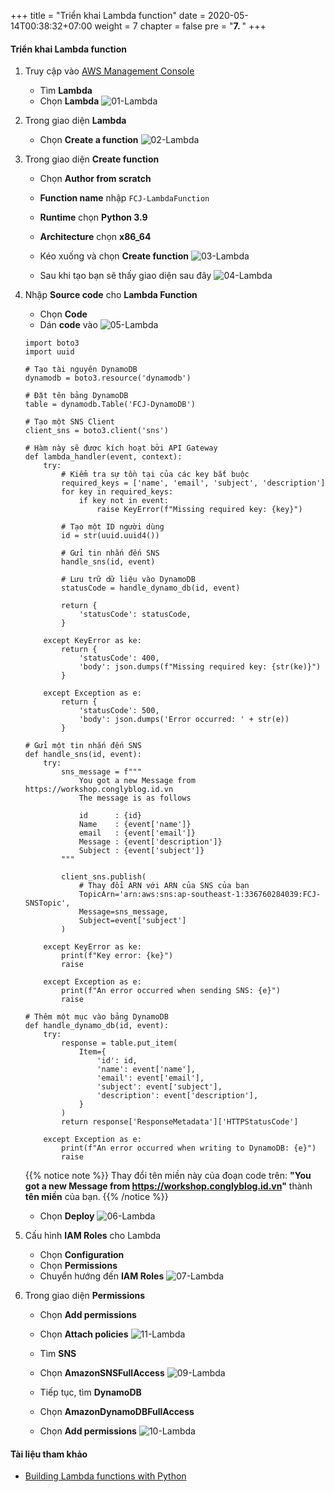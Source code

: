 +++
title = "Triển khai Lambda function"
date = 2020-05-14T00:38:32+07:00
weight = 7
chapter = false
pre = "<b>7. </b>"
+++

#### Triển khai Lambda function

1. Truy cập vào
   [AWS Management Console](https://aws.amazon.com/vi/free/?gclid=CjwKCAjw_ZC2BhAQEiwAXSgClvWbbk-Y8aK5QEAweAN7K8tLmdmvIiZuLvrcXaHfX9HrfLJlZr3U2xoC6y4QAvD_BwE&trk=c4f45c53-585c-4b31-8fbf-d39fbcdc603a&sc_channel=ps&ef_id=CjwKCAjw_ZC2BhAQEiwAXSgClvWbbk-Y8aK5QEAweAN7K8tLmdmvIiZuLvrcXaHfX9HrfLJlZr3U2xoC6y4QAvD_BwE:G:s&s_kwcid=AL!4422!3!637354294239!e!!g!!aws!19043613274!143453611386&all-free-tier.sort-by=item.additionalFields.SortRank&all-free-tier.sort-order=asc&awsf.Free%20Tier%20Types=*all&awsf.Free%20Tier%20Categories=*all)

   - Tìm **Lambda**
   - Chọn **Lambda**
     ![01-Lambda](/images/8/8-lambda-01.png?width=90pc)

2. Trong giao diện **Lambda**

   - Chọn **Create a function**
     ![02-Lambda](/images/8/8-lambda-02.png?width=90pc)

3. Trong giao diện **Create function**

   - Chọn **Author from scratch**
   - **Function name** nhập `FCJ-LambdaFunction`
   - **Runtime** chọn **Python 3.9**
   - **Architecture** chọn **x86_64**
   - Kéo xuống và chọn **Create function**
     ![03-Lambda](/images/8/8-lambda-03.png?width=90pc)

   - Sau khi tạo bạn sẽ thấy giao diện sau đây
     ![04-Lambda](/images/8/8-lambda-04.png?width=90pc)

4. Nhập **Source code** cho **Lambda Function**

   - Chọn **Code**
   - Dán **code** vào
     ![05-Lambda](/images/8/8-lambda-05.png?width=90pc)

   ```import json  # Đảm bảo đã import json
   import boto3
   import uuid

   # Tạo tài nguyên DynamoDB
   dynamodb = boto3.resource('dynamodb')

   # Đặt tên bảng DynamoDB
   table = dynamodb.Table('FCJ-DynamoDB')

   # Tạo một SNS Client
   client_sns = boto3.client('sns')

   # Hàm này sẽ được kích hoạt bởi API Gateway
   def lambda_handler(event, context):
       try:
           # Kiểm tra sự tồn tại của các key bắt buộc
           required_keys = ['name', 'email', 'subject', 'description']
           for key in required_keys:
               if key not in event:
                   raise KeyError(f"Missing required key: {key}")

           # Tạo một ID người dùng
           id = str(uuid.uuid4())

           # Gửi tin nhắn đến SNS
           handle_sns(id, event)

           # Lưu trữ dữ liệu vào DynamoDB
           statusCode = handle_dynamo_db(id, event)

           return {
               'statusCode': statusCode,
           }

       except KeyError as ke:
           return {
               'statusCode': 400,
               'body': json.dumps(f"Missing required key: {str(ke)}")
           }

       except Exception as e:
           return {
               'statusCode': 500,
               'body': json.dumps('Error occurred: ' + str(e))
           }

   # Gửi một tin nhắn đến SNS
   def handle_sns(id, event):
       try:
           sns_message = f"""
               You got a new Message from https://workshop.conglyblog.id.vn
               The message is as follows

               id      : {id}
               Name    : {event['name']}
               email   : {event['email']}
               Message : {event['description']}
               Subject : {event['subject']}
           """

           client_sns.publish(
               # Thay đổi ARN với ARN của SNS của bạn
               TopicArn='arn:aws:sns:ap-southeast-1:336760284039:FCJ-SNSTopic',
               Message=sns_message,
               Subject=event['subject']
           )

       except KeyError as ke:
           print(f"Key error: {ke}")
           raise

       except Exception as e:
           print(f"An error occurred when sending SNS: {e}")
           raise

   # Thêm một mục vào bảng DynamoDB
   def handle_dynamo_db(id, event):
       try:
           response = table.put_item(
               Item={
                   'id': id,
                   'name': event['name'],
                   'email': event['email'],
                   'subject': event['subject'],
                   'description': event['description'],
               }
           )
           return response['ResponseMetadata']['HTTPStatusCode']

       except Exception as e:
           print(f"An error occurred when writing to DynamoDB: {e}")
           raise
   ```

   {{% notice note %}}
   Thay đổi tên miền này của đoạn code trên: **"You got a new Message from https://workshop.conglyblog.id.vn"** thành **tên miền** của bạn.
   {{% /notice %}}

   - Chọn **Deploy**
     ![06-Lambda](/images/8/8-lambda-06.png?width=90pc)

5. Cấu hình **IAM Roles** cho Lambda

   - Chọn **Configuration**
   - Chọn **Permissions**
   - Chuyển hướng đến **IAM Roles**
     ![07-Lambda](/images/8/8-lambda-07.png?width=90pc)

6. Trong giao diện **Permissions**

   - Chọn **Add permissions**
   - Chọn **Attach policies**
     ![11-Lambda](/images/8/8-lambda-11.png?width=90pc)

   - Tìm **SNS**
   - Chọn **AmazonSNSFullAccess**
     ![09-Lambda](/images/8/8-lambda-09.png?width=90pc)

   - Tiếp tục, tìm **DynamoDB**
   - Chọn **AmazonDynamoDBFullAccess**
   - Chọn **Add permissions**
     ![10-Lambda](/images/8/8-lambda-10.png?width=90pc)

#### Tài liệu tham khảo

- [Building Lambda functions with Python](https://docs.aws.amazon.com/lambda/latest/dg/lambda-python.html)
